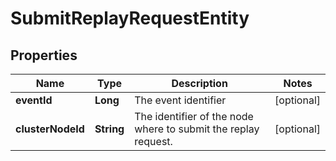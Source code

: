 
# SubmitReplayRequestEntity

## Properties
Name | Type | Description | Notes
------------ | ------------- | ------------- | -------------
**eventId** | **Long** | The event identifier |  [optional]
**clusterNodeId** | **String** | The identifier of the node where to submit the replay request. |  [optional]



